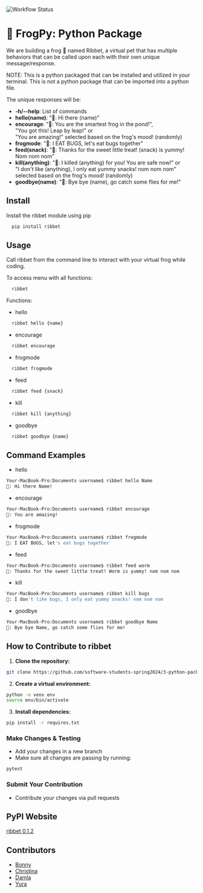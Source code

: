 ![Workflow Status](https://github.com/software-students-spring2024/3-python-package-exercise-berries/actions/workflows/run-tests.yml/badge.svg)
# 🐸 FrogPy: Python Package

We are building a frog 🐸 named Ribbet, a virtual pet that has multiple behaviors that can be called upon each with their own unique message/response. 

NOTE: This is a python packaged that can be installed and utilized in your terminal. This is not a python package that can be imported into a python file.   

The unique responses will be: 
* **-h/--help**: List of commands 
* **hello(name)**: "🐸: Hi there (name)"
* **encourage**: "🐸: You are the smartest frog in the pond!",</br> 
"You got this! Leap by leap!" or </br>
"You are amazing!" selected based on the frog's mood! (randomly)
* **frogmode**: "🐸: I EAT BUGS, let's eat bugs together"
* **feed(snack)**: "🐸: Thanks for the sweet little treat! (snack) is yummy! Nom nom nom"
* **kill(anything)**: "🐸: I killed (anything) for you! You are safe now!" or </br>
"I don't like (anything), I only eat yummy snacks! nom nom nom" selected based on the frog's mood! (randomly)
* **goodbye(name)**: "🐸: Bye bye (name), go catch some flies for me!"


## Install 

Install the ribbet module using pip

```bash
  pip install ribbet 
```


## Usage
Call ribbet from the command line to interact with your virtual frog while coding.

To access menu with all functions: 
```bash
  ribbet
```
Functions: 
* hello
```bash
  ribbet hello {name}
```
* encourage
```bash
  ribbet encourage
```
* frogmode
```bash
  ribbet frogmode
```
* feed
```bash
  ribbet feed {snack}
```
* kill
```bash
  ribbet kill {anything}
```
* goodbye 
```bash
  ribbet goodbye {name}
```

## Command Examples

* hello
```bash
Your-MacBook-Pro:Documents username$ ribbet hello Name
🐸: Hi there Name!
```
* encourage
```bash
Your-MacBook-Pro:Documents username$ ribbet encourage
🐸: You are amazing!
```
* frogmode
```bash
Your-MacBook-Pro:Documents username$ ribbet frogmode
🐸: I EAT BUGS, let's eat bugs together
```
* feed
```bash
Your-MacBook-Pro:Documents username$ ribbet feed worm
🐸: Thanks for the sweet little treat! Worm is yummy! nom nom nom
```
* kill
```bash
Your-MacBook-Pro:Documents username$ ribbet kill bugs
🐸: I don't like bugs, I only eat yummy snacks! nom nom nom
```
* goodbye 
```bash
Your-MacBook-Pro:Documents username$ ribbet goodbye Name
🐸: Bye bye Name, go catch some flies for me!
```

## How to Contribute to ribbet
1. **Clone the repository:**
```bash
git clone https://github.com/software-students-spring2024/3-python-package-exercise-berries.git
```

2. **Create a virtual environment:**
```bash
python -m venv env
source env/bin/activate
```

3. **Install dependencies:**
```bash
pip install -r requires.txt
```
### Make Changes & Testing
* Add your changes in a new branch
* Make sure all changes are passing by running:
```bash
pytest
```

### Submit Your Contribution
* Contribute your changes via pull requests

## PyPI Website
[ribbet 0.1.2](https://pypi.org/project/ribbet/0.1.4/)

## Contributors
* [Bonny](https://github.com/BonnyCChavarria) 
* [Christina](https://github.com/crb623)
* [Damla](https://github.com/damlaonder)
* [Yura](https://github.com/yurawu27)
